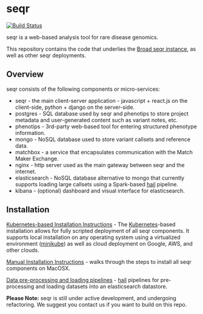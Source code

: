 
seqr 
====
[![Build Status](https://travis-ci.org/macarthur-lab/seqr.svg?branch=master)](https://travis-ci.org/macarthur-lab/seqr)

seqr is a web-based analysis tool for rare disease genomics.

This repository contains the code that underlies the [Broad seqr instance](http://seqr.broadinstitute.org), as well as other seqr deployments.

## Overview

seqr consists of the following components or micro-services:
- seqr - the main client-server application - javascript + react.js on the client-side, python + django on the server-side.
- postgres - SQL database used by seqr and phenotips to store project metadata and user-generated content such as variant notes, etc.
- phenotips - 3rd-party web-based tool for entering structured phenotype information.
- mongo - NoSQL database used to store variant callsets and reference data.
- matchbox - a service that encapsulates communication with the Match Maker Exchange.
- nginx - http server used as the main gateway between seqr and the internet.
- elasticsearch - NoSQL database alternative to mongo that currently supports loading large callsets using a Spark-based [hail](http://hail.is) pipeline.
- kibana - (optional) dashboard and visual interface for elasticsearch.


## Installation

[Kubernetes-based Installation Instructions](https://github.com/macarthur-lab/seqr/blob/master/deploy/kubernetes) - The [Kubernetes](https://kubernetes.io/)-based installation allows for fully scripted deployment of all seqr components. It supports local installation on any operating system using a virtualized environment ([minikube](https://github.com/kubernetes/minikube)) as well as cloud deployment on Google, AWS, and other clouds.  

[Manual Installation Instructions](https://github.com/macarthur-lab/seqr/tree/master/deploy/mac_osx) - walks through the steps to install all seqr components on MacOSX.  

[Data pre-processing and loading pipelines](https://github.com/macarthur-lab/hail-elasticsearch-pipelines) - [hail](http://hail.is) pipelines for pre-processing and loading datasets into an elasticsearch datastore.  
  
**Please Note:** seqr is still under active development, and undergoing refactoring. We suggest you contact us if you want to build on this repo.

